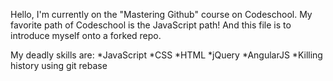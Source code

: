 Hello, I'm currently on the "Mastering Github" course on Codeschool.
My favorite path of Codeschool is the JavaScript path!
And this file is to introduce myself onto a forked repo.

My deadly skills are:
*JavaScript
*CSS
*HTML
*jQuery
*AngularJS
*Killing history using git rebase

